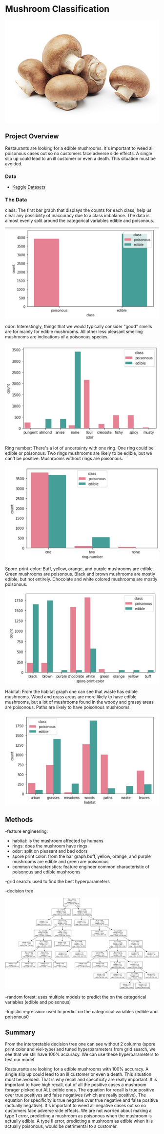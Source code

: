 
# Mushroom Classification

![mushroom](images/mushroom.jpg)

## Project Overview

Restaurants are looking for a edible mushrooms. It's important to weed all poisonous cases out so no customers face adverse side effects. A single slip up could lead to an ill customer or even a death. This situation must be avoided. 

### Data

* [Kaggle Datasets](https://www.kaggle.com/uciml/mushroom-classification)

### The Data

class: The first bar graph that displays the counts for each class, help us clear any possibility of inaccuracy due to a class imbalance. The data is almost evenly split around the categorical variables edible and poisonous.

![class](images/class.PNG)

odor: Interestingly, things that we would typically consider "good" smells are for mainly for edible mushrooms. All other less pleasant smelling mushrooms are indications of a poisonous species.

![odor](images/odor.PNG)

Ring number: There's a lot of uncertainty with one ring. One ring could be edible or poisonous. Two rings mushrooms are likely to be edible, but we can't be positive. Mushrooms without rings are poisonous.

![ring](images/ringnumber.JPG)

Spore-print-color: Buff, yellow, orange, and purple mushrooms are edible. Green mushrooms are poisonous. Black and brown mushrooms are mostly edible, but not entirely. Chocolate and white colored mushrooms are mostly poisonous.

![spore_color](images/spore_color.JPG)

Habitat: From the habitat graph one can see that waste has edible mushrooms. Wood and grass areas are more likely to have edible mushrooms, but a lot of mushrooms found in the woody and grassy areas are poisonous. Paths are likely to have poisonous mushrooms.

![habitat](images/habitat.JPG)


## Methods

-feature engineering:

   - habitat: is the mushroom affected by humans
   - rings: does the mushroom have rings
   - odor: split on pleasant and bad odors
   - spore print color: from the bar graph buff, yellow, orange, and purple mushrooms are edible and green are poisonous
   - common characteristics: feature engineer common characteristic of poisonous and edible mushrooms

-grid search: used to find the best hyperparameters

-decision tree

![decision_tree](images/tree.png)

-random forest: uses multiple models to predict the on the categorical variables (edible and poisonous)

-logistic regression: used to predict on the categorical variables (edible and poisonous0


## Summary

From the interpretable decision tree one can see without 2 columns (spore print color and viel-type) and tuned hyperparameters from grid search, we see that we still have 100% accuracy. We can use these hyperparameters to test our model.

Restaurants are looking for a edible mushrooms with 100% accuracy. A single slip up could lead to an ill customer or even a death. This situation must be avoided. That is why recall and specificity are really important. It is important to have high recall, out of all the positive cases a mushroom forager picked out ALL edible ones. The equation for recall is true positive over true positives and false negatives (which are really positive). The equation for specificity is true negative over true negative and false positive (actually negative). It's important to weed all negative cases out so no customers face adverse side effects. We are not worried about making a type 1 error, predicting a mushroom as poisonous when the mushroom is actually edible. A type II error, predicting a mushroom as edible when it is actually poisonous, would be detrimental to a customer.
